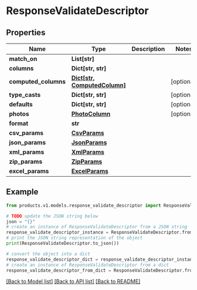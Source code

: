 # ResponseValidateDescriptor


## Properties

Name | Type | Description | Notes
------------ | ------------- | ------------- | -------------
**match_on** | **List[str]** |  | 
**columns** | **Dict[str, str]** |  | 
**computed_columns** | [**Dict[str, ComputedColumn]**](ComputedColumn.md) |  | [optional] 
**type_casts** | **Dict[str, str]** |  | [optional] 
**defaults** | **Dict[str, str]** |  | [optional] 
**photos** | [**PhotoColumn**](PhotoColumn.md) |  | [optional] 
**format** | **str** |  | 
**csv_params** | [**CsvParams**](CsvParams.md) |  | 
**json_params** | [**JsonParams**](JsonParams.md) |  | 
**xml_params** | [**XmlParams**](XmlParams.md) |  | 
**zip_params** | [**ZipParams**](ZipParams.md) |  | 
**excel_params** | [**ExcelParams**](ExcelParams.md) |  | 

## Example

```python
from products.v1.models.response_validate_descriptor import ResponseValidateDescriptor

# TODO update the JSON string below
json = "{}"
# create an instance of ResponseValidateDescriptor from a JSON string
response_validate_descriptor_instance = ResponseValidateDescriptor.from_json(json)
# print the JSON string representation of the object
print(ResponseValidateDescriptor.to_json())

# convert the object into a dict
response_validate_descriptor_dict = response_validate_descriptor_instance.to_dict()
# create an instance of ResponseValidateDescriptor from a dict
response_validate_descriptor_from_dict = ResponseValidateDescriptor.from_dict(response_validate_descriptor_dict)
```
[[Back to Model list]](../README.md#documentation-for-models) [[Back to API list]](../README.md#documentation-for-api-endpoints) [[Back to README]](../README.md)


